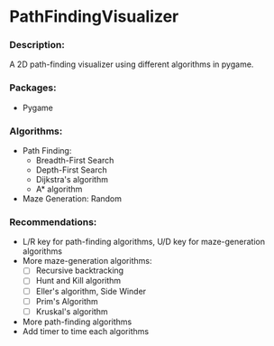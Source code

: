 # PathFindingVisualizer
### Description:

A 2D path-finding visualizer using different algorithms in pygame.

### Packages:
- Pygame

### Algorithms: 
- Path Finding:
  - Breadth-First Search
  - Depth-First Search
  - Dijkstra's algorithm
  - A* algorithm
- Maze Generation: Random

### Recommendations:
- L/R key for path-finding algorithms, U/D key for maze-generation algorithms
- More maze-generation algorithms: 
  - [ ] Recursive backtracking
  - [ ] Hunt and Kill algorithm
  - [ ] Eller's algorithm, Side Winder
  - [ ] Prim's Algorithm
  - [ ] Kruskal's algorithm
- More path-finding algorithms
- Add timer to time each algorithms
